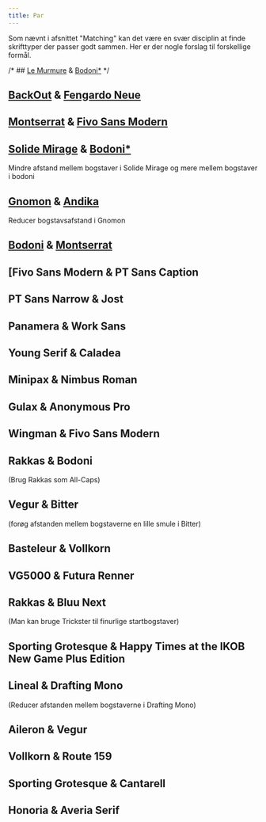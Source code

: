 ```yaml
---
title: Par
---
```


Som nævnt i afsnittet "Matching" kan det være en svær disciplin at finde skrifttyper der passer godt sammen. Her er der nogle forslag til forskellige formål.

/* ## [Le Murmure](https://velvetyne.fr/fonts/le-murmure/) & [Bodoni*](https://indestructibletype.com/Bodoni) */ 

## [BackOut](https://velvetyne.fr/fonts/backout/) & [Fengardo Neue](https://velvetyne.fr/fonts/fengardo-neue/)

## [Montserrat](https://www.fontsquirrel.com/fonts/montserrat) & [Fivo Sans Modern](https://www.behance.net/gallery/54442585/Fivo-Sans-Modern-Free-Display-Font-Family)

## [Solide Mirage](https://velvetyne.fr/news/solide-mirage/) & [Bodoni*](https://indestructibletype.com/Bodoni)
Mindre afstand mellem bogstaver i Solide Mirage og mere mellem bogstaver i bodoni

## [Gnomon](https://indestructibletype.com/Gnomon) & [Andika](https://software.sil.org/andika/)
Reducer bogstavsafstand i Gnomon

## [Bodoni](https://indestructibletype.com/Bodoni) & [Montserrat](https://www.fontsquirrel.com/fonts/montserrat) 

## [Fivo Sans Modern & PT Sans Caption

## PT Sans Narrow & Jost

## Panamera & Work Sans

## Young Serif & Caladea

## Minipax & Nimbus Roman

## Gulax & Anonymous Pro

## Wingman & Fivo Sans Modern

## Rakkas & Bodoni
(Brug Rakkas som All-Caps)

## Vegur & Bitter
(forøg afstanden mellem bogstaverne en lille smule i Bitter)

## Basteleur & Vollkorn

## VG5000 & Futura Renner

## Rakkas & Bluu Next
(Man kan bruge Trickster til finurlige startbogstaver)

## Sporting Grotesque & Happy Times at the IKOB New Game Plus Edition

## Lineal & Drafting Mono
(Reducer afstanden mellem bogstaverne i Drafting Mono)

## Aileron & Vegur 

## Vollkorn & Route 159

## Sporting Grotesque & Cantarell

## Honoria & Averia Serif